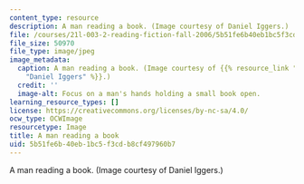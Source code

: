 ```yaml
---
content_type: resource
description: A man reading a book. (Image courtesy of Daniel Iggers.)
file: /courses/21l-003-2-reading-fiction-fall-2006/5b51fe6b40eb1bc5f3cdb8cf497960b7_21l-003-2f06.jpg
file_size: 50970
file_type: image/jpeg
image_metadata:
  caption: A man reading a book. (Image courtesy of {{% resource_link "c82f792b-776e-443d-b52f-3b97d6427605"
    "Daniel Iggers" %}}.)
  credit: ''
  image-alt: Focus on a man's hands holding a small book open.
learning_resource_types: []
license: https://creativecommons.org/licenses/by-nc-sa/4.0/
ocw_type: OCWImage
resourcetype: Image
title: A man reading a book
uid: 5b51fe6b-40eb-1bc5-f3cd-b8cf497960b7
---
```

A man reading a book. (Image courtesy of Daniel Iggers.)
